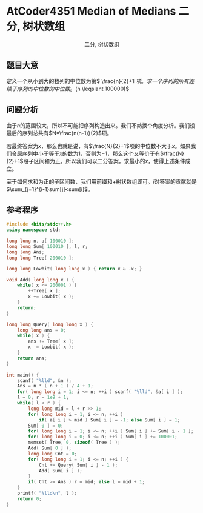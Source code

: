 # AtCoder4351 Median of Medians 二分, 树状数组

<center>二分, 树状数组</center>

## 题目大意

定义一个从小到大的数列的中位数为第$ \frac{n}{2}+1 $项。求一个序列的所有连续子序列的中位数的中位数。$(n \leqslant 100000)$

## 问题分析

由于$n$的范围较大，所以不可能把序列构造出来。我们不妨换个角度分析。我们设最后的序列总共有$N=\frac{n(n-1)}{2}$项。

若最终答案为$x$，那么也就是说，有$\frac{N}{2}+1$项的中位数不大于$x$。如果我们令原序列中小于等于$x$的数为$1$，否则为$-1$，那么这个又等价于有$\frac{N}{2}+1$段子区间和为正。所以我们可以二分答案，求最小的$x$，使得上述条件成立。

至于如何求和为正的子区间数，我们用前缀和+树状数组即可。$i$对答案的贡献就是$\sum_{j=1}^{i-1}sum[j]<sum[i]$。

## 参考程序

```C++
#include <bits/stdc++.h>
using namespace std;

long long n, a[ 100010 ];
long long Sum[ 100010 ], l, r;
long long Ans;
long long Tree[ 200010 ];

long long Lowbit( long long x ) { return x & -x; }

void Add( long long x ) {
    while( x <= 200001 ) {
        ++Tree[ x ];
        x += Lowbit( x );
    }
    return;
}

long long Query( long long x ) {
    long long ans = 0;
    while( x ) {
        ans += Tree[ x ];
        x -= Lowbit( x );
    }
    return ans;
}

int main() {
    scanf( "%lld", &n );
    Ans = n * ( n + 1 ) / 4 + 1;
    for( long long i = 1; i <= n; ++i ) scanf( "%lld", &a[ i ] );
    l = 0; r = 1e9 + 1;
    while( l < r ) {
        long long mid = l + r >> 1;
        for( long long i = 1; i <= n; ++i ) 
            if( a[ i ] > mid ) Sum[ i ] = -1; else Sum[ i ] = 1;
        Sum[ 0 ] = 0;
        for( long long i = 1; i <= n; ++i ) Sum[ i ] += Sum[ i - 1 ];
        for( long long i = 0; i <= n; ++i ) Sum[ i ] += 100001;
        memset( Tree, 0, sizeof( Tree ) );
        Add( Sum[ 0 ] );
        long long Cnt = 0;
        for( long long i = 1; i <= n; ++i ) {
            Cnt += Query( Sum[ i ] - 1 );
            Add( Sum[ i ] );
        }
        if( Cnt >= Ans ) r = mid; else l = mid + 1;
    }
    printf( "%lld\n", l );
    return 0;
}
```

